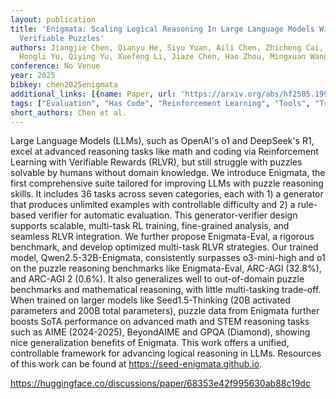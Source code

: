 ```yaml
---
layout: publication
title: 'Enigmata: Scaling Logical Reasoning In Large Language Models With Synthetic
  Verifiable Puzzles'
authors: Jiangjie Chen, Qianyu He, Siyu Yuan, Aili Chen, Zhicheng Cai, Weinan Dai,
  Hongli Yu, Qiying Yu, Xuefeng Li, Jiaze Chen, Hao Zhou, Mingxuan Wang
conference: No Venue
year: 2025
bibkey: chen2025enigmata
additional_links: [{name: Paper, url: 'https://arxiv.org/abs/hf2505.19914'}]
tags: ["Evaluation", "Has Code", "Reinforcement Learning", "Tools", "Training Techniques"]
short_authors: Chen et al.
---
```

Large Language Models (LLMs), such as OpenAI's o1 and DeepSeek's R1, excel at advanced reasoning tasks like math and coding via Reinforcement Learning with Verifiable Rewards (RLVR), but still struggle with puzzles solvable by humans without domain knowledge. We introduce Enigmata, the first comprehensive suite tailored for improving LLMs with puzzle reasoning skills. It includes 36 tasks across seven categories, each with 1) a generator that produces unlimited examples with controllable difficulty and 2) a rule-based verifier for automatic evaluation. This generator-verifier design supports scalable, multi-task RL training, fine-grained analysis, and seamless RLVR integration. We further propose Enigmata-Eval, a rigorous benchmark, and develop optimized multi-task RLVR strategies. Our trained model, Qwen2.5-32B-Enigmata, consistently surpasses o3-mini-high and o1 on the puzzle reasoning benchmarks like Enigmata-Eval, ARC-AGI (32.8%), and ARC-AGI 2 (0.6%). It also generalizes well to out-of-domain puzzle benchmarks and mathematical reasoning, with little multi-tasking trade-off. When trained on larger models like Seed1.5-Thinking (20B activated parameters and 200B total parameters), puzzle data from Enigmata further boosts SoTA performance on advanced math and STEM reasoning tasks such as AIME (2024-2025), BeyondAIME and GPQA (Diamond), showing nice generalization benefits of Enigmata. This work offers a unified, controllable framework for advancing logical reasoning in LLMs. Resources of this work can be found at https://seed-enigmata.github.io.

https://huggingface.co/discussions/paper/68353e42f995630ab88c19dc